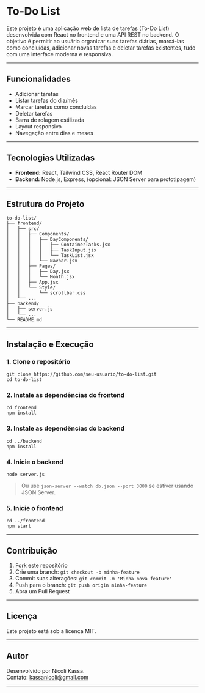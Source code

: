 # To-Do List

Este projeto é uma aplicação web de lista de tarefas (To-Do List) desenvolvida com React no frontend e uma API REST no backend. O objetivo é permitir ao usuário organizar suas tarefas diárias, marcá-las como concluídas, adicionar novas tarefas e deletar tarefas existentes, tudo com uma interface moderna e responsiva.

---

## Funcionalidades

- Adicionar tarefas
- Listar tarefas do dia/mês
- Marcar tarefas como concluídas
- Deletar tarefas
- Barra de rolagem estilizada
- Layout responsivo
- Navegação entre dias e meses

---

## Tecnologias Utilizadas

- **Frontend:** React, Tailwind CSS, React Router DOM
- **Backend:** Node.js, Express, (opcional: JSON Server para prototipagem)

---

## Estrutura do Projeto

```
to-do-list/
├── frontend/
│   ├── src/
│   │   ├── Components/
│   │   │   ├── DayComponents/
│   │   │   │   ├── ContainerTasks.jsx
│   │   │   │   ├── TaskInput.jsx
│   │   │   │   └── TaskList.jsx
│   │   │   └── Navbar.jsx
│   │   ├── Pages/
│   │   │   ├── Day.jsx
│   │   │   └── Month.jsx
│   │   ├── App.jsx
│   │   └── Style/
│   │       └── scrollbar.css
│   └── ...
├── backend/
│   ├── server.js
│   └── ...
└── README.md
```

---

## Instalação e Execução

### 1. Clone o repositório

```
git clone https://github.com/seu-usuario/to-do-list.git
cd to-do-list
```

### 2. Instale as dependências do frontend

```
cd frontend
npm install
```

### 3. Instale as dependências do backend

```
cd ../backend
npm install
```

### 4. Inicie o backend

```
node server.js
```
> Ou use `json-server --watch db.json --port 3000` se estiver usando JSON Server.

### 5. Inicie o frontend

```
cd ../frontend
npm start
```

---

## Contribuição

1. Fork este repositório
2. Crie uma branch: `git checkout -b minha-feature`
3. Commit suas alterações: `git commit -m 'Minha nova feature'`
4. Push para o branch: `git push origin minha-feature`
5. Abra um Pull Request

---

## Licença

Este projeto está sob a licença MIT.

---

## Autor

Desenvolvido por Nicoli Kassa.  
Contato: kassanicoli@gmail.com

---
